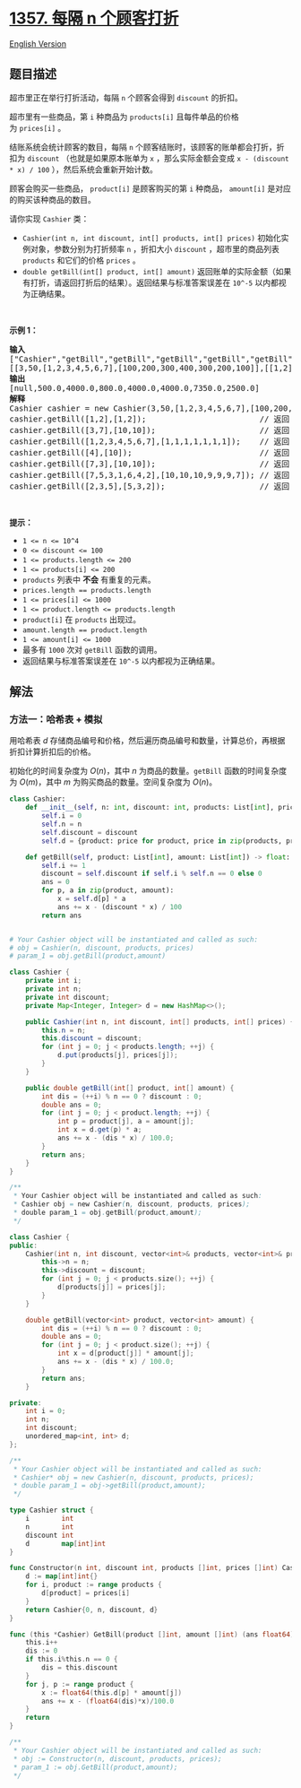 # [1357. 每隔 n 个顾客打折](https://leetcode.cn/problems/apply-discount-every-n-orders)

[English Version](/solution/1300-1399/1357.Apply%20Discount%20Every%20n%20Orders/README_EN.md)

<!-- tags:设计,数组,哈希表 -->

<!-- difficulty:中等 -->

## 题目描述

<!-- 这里写题目描述 -->

<p>超市里正在举行打折活动，每隔&nbsp;<code>n</code>&nbsp;个顾客会得到 <code>discount</code>&nbsp;的折扣。</p>

<p>超市里有一些商品，第&nbsp;<code>i</code>&nbsp;种商品为&nbsp;<code>products[i]</code>&nbsp;且每件单品的价格为&nbsp;<code>prices[i]</code>&nbsp;。</p>

<p>结账系统会统计顾客的数目，每隔&nbsp;<code>n</code>&nbsp;个顾客结账时，该顾客的账单都会打折，折扣为&nbsp;<code>discount</code>&nbsp;（也就是如果原本账单为&nbsp;<code>x</code>&nbsp;，那么实际金额会变成&nbsp;<code>x - (discount * x) / 100</code>&nbsp;），然后系统会重新开始计数。</p>

<p>顾客会购买一些商品，&nbsp;<code>product[i]</code>&nbsp;是顾客购买的第&nbsp;<code>i</code>&nbsp;种商品，&nbsp;<code>amount[i]</code>&nbsp;是对应的购买该种商品的数目。</p>

<p>请你实现&nbsp;<code>Cashier</code>&nbsp;类：</p>

<ul>
	<li><code>Cashier(int n, int discount, int[] products, int[] prices)</code>&nbsp;初始化实例对象，参数分别为打折频率&nbsp;<code>n</code>&nbsp;，折扣大小 <code>discount</code>&nbsp;，超市里的商品列表 <code>products</code>&nbsp;和它们的价格 <code>prices</code>&nbsp;。</li>
	<li><code>double&nbsp;getBill(int[] product, int[] amount)</code>&nbsp;返回账单的实际金额（如果有打折，请返回打折后的结果）。返回结果与标准答案误差在&nbsp;<code>10^-5</code>&nbsp;以内都视为正确结果。</li>
</ul>

<p>&nbsp;</p>

<p><strong>示例 1：</strong></p>

<pre><strong>输入</strong>
[&quot;Cashier&quot;,&quot;getBill&quot;,&quot;getBill&quot;,&quot;getBill&quot;,&quot;getBill&quot;,&quot;getBill&quot;,&quot;getBill&quot;,&quot;getBill&quot;]
[[3,50,[1,2,3,4,5,6,7],[100,200,300,400,300,200,100]],[[1,2],[1,2]],[[3,7],[10,10]],[[1,2,3,4,5,6,7],[1,1,1,1,1,1,1]],[[4],[10]],[[7,3],[10,10]],[[7,5,3,1,6,4,2],[10,10,10,9,9,9,7]],[[2,3,5],[5,3,2]]]
<strong>输出</strong>
[null,500.0,4000.0,800.0,4000.0,4000.0,7350.0,2500.0]
<strong>解释</strong>
Cashier cashier = new Cashier(3,50,[1,2,3,4,5,6,7],[100,200,300,400,300,200,100]);
cashier.getBill([1,2],[1,2]);                        // 返回 500.0, 账单金额为 = 1 * 100 + 2 * 200 = 500.
cashier.getBill([3,7],[10,10]);                      // 返回 4000.0
cashier.getBill([1,2,3,4,5,6,7],[1,1,1,1,1,1,1]);    // 返回 800.0 ，账单原本为 1600.0 ，但由于该顾客是第三位顾客，他将得到 50% 的折扣，所以实际金额为 1600 - 1600 * (50 / 100) = 800 。
cashier.getBill([4],[10]);                           // 返回 4000.0
cashier.getBill([7,3],[10,10]);                      // 返回 4000.0
cashier.getBill([7,5,3,1,6,4,2],[10,10,10,9,9,9,7]); // 返回 7350.0 ，账单原本为 14700.0 ，但由于系统计数再次达到三，该顾客将得到 50% 的折扣，实际金额为 7350.0 。
cashier.getBill([2,3,5],[5,3,2]);                    // 返回 2500.0
</pre>

<p>&nbsp;</p>

<p><strong>提示：</strong></p>

<ul>
	<li><code>1 &lt;= n &lt;= 10^4</code></li>
	<li><code>0 &lt;= discount &lt;= 100</code></li>
	<li><code>1 &lt;= products.length &lt;= 200</code></li>
	<li><code>1 &lt;= products[i] &lt;= 200</code></li>
	<li><code>products</code>&nbsp;列表中&nbsp;<strong>不会</strong>&nbsp;有重复的元素。</li>
	<li><code>prices.length == products.length</code></li>
	<li><code>1 &lt;= prices[i] &lt;= 1000</code></li>
	<li><code>1 &lt;= product.length &lt;= products.length</code></li>
	<li><code>product[i]</code>&nbsp;在&nbsp;<code>products</code>&nbsp;出现过。</li>
	<li><code>amount.length == product.length</code></li>
	<li><code>1 &lt;= amount[i] &lt;= 1000</code></li>
	<li>最多有&nbsp;<code>1000</code> 次对&nbsp;<code>getBill</code>&nbsp;函数的调用。</li>
	<li>返回结果与标准答案误差在&nbsp;<code>10^-5</code>&nbsp;以内都视为正确结果。</li>
</ul>

## 解法

### 方法一：哈希表 + 模拟

用哈希表 $d$ 存储商品编号和价格，然后遍历商品编号和数量，计算总价，再根据折扣计算折扣后的价格。

初始化的时间复杂度为 $O(n)$，其中 $n$ 为商品的数量。`getBill` 函数的时间复杂度为 $O(m)$，其中 $m$ 为购买商品的数量。空间复杂度为 $O(n)$。

<!-- tabs:start -->

```python
class Cashier:
    def __init__(self, n: int, discount: int, products: List[int], prices: List[int]):
        self.i = 0
        self.n = n
        self.discount = discount
        self.d = {product: price for product, price in zip(products, prices)}

    def getBill(self, product: List[int], amount: List[int]) -> float:
        self.i += 1
        discount = self.discount if self.i % self.n == 0 else 0
        ans = 0
        for p, a in zip(product, amount):
            x = self.d[p] * a
            ans += x - (discount * x) / 100
        return ans


# Your Cashier object will be instantiated and called as such:
# obj = Cashier(n, discount, products, prices)
# param_1 = obj.getBill(product,amount)
```

```java
class Cashier {
    private int i;
    private int n;
    private int discount;
    private Map<Integer, Integer> d = new HashMap<>();

    public Cashier(int n, int discount, int[] products, int[] prices) {
        this.n = n;
        this.discount = discount;
        for (int j = 0; j < products.length; ++j) {
            d.put(products[j], prices[j]);
        }
    }

    public double getBill(int[] product, int[] amount) {
        int dis = (++i) % n == 0 ? discount : 0;
        double ans = 0;
        for (int j = 0; j < product.length; ++j) {
            int p = product[j], a = amount[j];
            int x = d.get(p) * a;
            ans += x - (dis * x) / 100.0;
        }
        return ans;
    }
}

/**
 * Your Cashier object will be instantiated and called as such:
 * Cashier obj = new Cashier(n, discount, products, prices);
 * double param_1 = obj.getBill(product,amount);
 */
```

```cpp
class Cashier {
public:
    Cashier(int n, int discount, vector<int>& products, vector<int>& prices) {
        this->n = n;
        this->discount = discount;
        for (int j = 0; j < products.size(); ++j) {
            d[products[j]] = prices[j];
        }
    }

    double getBill(vector<int> product, vector<int> amount) {
        int dis = (++i) % n == 0 ? discount : 0;
        double ans = 0;
        for (int j = 0; j < product.size(); ++j) {
            int x = d[product[j]] * amount[j];
            ans += x - (dis * x) / 100.0;
        }
        return ans;
    }

private:
    int i = 0;
    int n;
    int discount;
    unordered_map<int, int> d;
};

/**
 * Your Cashier object will be instantiated and called as such:
 * Cashier* obj = new Cashier(n, discount, products, prices);
 * double param_1 = obj->getBill(product,amount);
 */
```

```go
type Cashier struct {
	i        int
	n        int
	discount int
	d        map[int]int
}

func Constructor(n int, discount int, products []int, prices []int) Cashier {
	d := map[int]int{}
	for i, product := range products {
		d[product] = prices[i]
	}
	return Cashier{0, n, discount, d}
}

func (this *Cashier) GetBill(product []int, amount []int) (ans float64) {
	this.i++
	dis := 0
	if this.i%this.n == 0 {
		dis = this.discount
	}
	for j, p := range product {
		x := float64(this.d[p] * amount[j])
		ans += x - (float64(dis)*x)/100.0
	}
	return
}

/**
 * Your Cashier object will be instantiated and called as such:
 * obj := Constructor(n, discount, products, prices);
 * param_1 := obj.GetBill(product,amount);
 */
```

<!-- tabs:end -->

<!-- end -->
